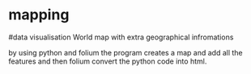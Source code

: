 # mapping 
#data visualisation
World map with extra geographical infromations

by using python and folium the program creates a map and add all the features and then folium convert the python code into html.
